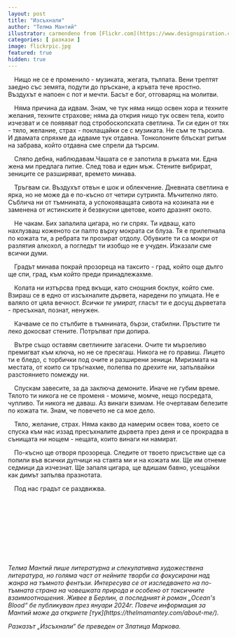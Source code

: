```yaml
---
layout: post
title: "Изсъхнали"
author: "Телма Мантий"
illustrator: carmendeno from [Flickr.com](https://www.designspiration.com/save/79724369971/)
categories: [ разкази ]
image: flickrpic.jpg
featured: true
hidden: true
---
```

&emsp;Нищо не се е променило - музиката, жегата, тълпата. Вени трептят заедно със земята, подути до пръскане, а кръвта тече яростно. Въздухът е напоен с пот и мечти. Басът е бог, отговарящ на молитви.

&emsp;Няма причина да идвам. Знам, че тук няма нищо освен хора и техните желания, техните страхове; няма да открия нищо тук освен тела, които изчезват и се появяват под стробоскопската светлина. Ти си един от тях - тяло, желание, страх - поклащайки се с музиката. Не съм те търсила. И двамата спряхме да идваме тук отдавна. Тонколоните блъскат ритъм на забрава, който отдавна сме спрели да търсим.

&emsp;Сляпо дебна, наблюдавам.Чашата се е запотила в ръката ми. Една жена ми предлага питие. След това и един мъж. Стените вибрират, зениците се разширяват, времето минава.

&emsp;Тръгвам си. Въздухът отвън е шок и облекчение. Дневната светлина е ярка, но не може да е по-късно от четири сутринта. Мъчително лято. Съблича ни от тъмнината, а успокояващата сивота на козината ни е заменена от истинските ѝ безвкусни цветове, които дразнят окото.

&emsp;Не чакам. Бих запалила цигара, но ги спрях. Ти идваш, като нахлузваш коженото си палто върху мократа си блуза. Тя е прилепнала по кожата ти, а ребрата ти прозират отдолу. Обувките ти са мокри от разлятия алкохол, а погледът ти изобщо не е учуден. Изказали сме всички думи.

&emsp;Градът минава покрай прозореца на таксито - град, който още дълго ще спи, град, към който преди принадлежахме.

&emsp;Колата ни изтърсва пред вкъщи, като снощния боклук, който сме. Взираш се в едно от изсъхналите дървета, наредени по улицата. Не е валяло от цяла вечност. <em>Всички те умират,</em> гласът ти е досущ дърветата - пресъхнал, познат, ненужен.

&emsp;Качваме се по стълбите в тъмнината, бързи, стабилни. Пръстите ти леко докосват стените. Потръпват при допира.

&emsp;Вътре също оставям светлините загасени. Очите ти мързеливо премигват към ключа, но не се пресягаш. Никога не го правиш. Лицето ти е бледо, с торбички под очите и разширени зеници. Миризмата на местата, от които си тръгнахме, полепва по дрехите ни, запълвайки разстоянието помежду ни.

&emsp;Спускам завесите, за да заключа демоните. Иначе не губим време. Тялото ти никога не се променя - момиче, момче, нещо посредата, чупливо. Ти никога не даваш. Аз винаги взимам. Не очертавам белезите по кожата ти. Знам, че повечето не са мое дело.

&emsp;Тяло, желание, страх. Няма какво да намерим освен това, което се спуска към нас иззад пресъхналите дървета през деня и се прокрадва в сънищата ни нощем - нещата, които винаги ни намират.

&emsp;По-късно ще отворя прозореца. Следите от твоето присъствие ще са попили във всички дупчици на стаята ми и на кожата ми. Ще им отнеме седмици да изчезнат. Ще запаля цигара, ще вдишам бавно, усещайки как димът запълва празнотата.

&emsp;Под нас градът се раздвижва.

<br>
<br>
<br>
<br>
<br>
<br>
<br>
<br>
<p> <em> Телма Мантий пише литературна и спекулативна художествена литература, но голяма част от нейните творби са фокусирани над жанра на тъмното фентъзи. Интересува се от изследването на по-тъмната страна на човешката природа и особено от токсичните взаимоотношения. Живее в Берлин, а последният ѝ роман „Ocean's Blood“ бe публикуван през януари 2024г. Повече информация за Мантий може да откриете [тук](https://thelmamantey.com/about-me/).</em> </p>
<em>Разказът „Изсъхнали“ бе преведен от Златица Маркова.</em>
